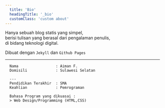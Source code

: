 ```yaml
---
  title: 'Bio'
  headingTitle: '_bio'
  customClass: 'custom about'
---
```

Hanya sebuah blog statis yang simpel,<br>
berisi tulisan yang berasal dari pengalaman penulis,<br>
di bidang teknologi digital.

Dibuat dengan `Jekyll` dan `Github Pages`

---
```
  Nama                 : Aiman F.
  Domisili             : Sulawesi Selatan

  ---
  Pendidikan Terakhir  : SMA
  Keahlian             : Pemrograman

  Bahasa Program yang dikuasai :
  > Web Design/Programming (HTML,CSS)

```